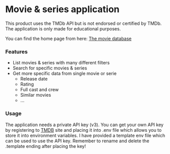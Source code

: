 # Movie & series application

This product uses the TMDb API but is not endorsed or certified by TMDb. The application is only made for educational purposes.

You can find the home page from here: [The movie database](https://www.themoviedb.org/)

### Features

- List movies & series with many different filters
- Search for specific movies & series
- Get more specific data from single movie or serie
  - Release date
  - Rating
  - Full cast and crew
  - Similar movies
  - ...

### Usage

The application needs a private API key (v3). You can get your own API key by registering to [TMDB](https://www.themoviedb.org/) site and placing it into .env file which allows you to store it into environment variables. I have provided a template env file which can be used to use the API key. Remember to rename and delete the .template ending after placing the key!

